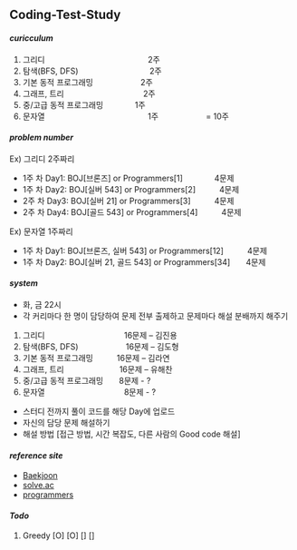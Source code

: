 ## __Coding-Test-Study__ 

#### __*curicculum*__
1. 그리디　　　　　　　　　　　　　2주
2. 탐색(BFS, DFS)　　　　　　　　　2주
3. 기본 동적 프로그래밍　　　　　　2주
4. 그래프, 트리　　　　　　　　　　2주
5. 중/고급 동적 프로그래밍　　　　1주
6. 문자열　　　　　　　　　　　　　1주　　　　　　= 10주

#### __*problem number*__
Ex) 그리디 2주짜리
- 1주 차 Day1: BOJ[브론즈] or Programmers[1]　　　　4문제
- 1주 차 Day2: BOJ[실버 543] or Programmers[2]　　　4문제
- 2주 차 Day3: BOJ[실버 21] or Programmers[3]　　　4문제
- 2주 차 Day4: BOJ[골드 543] or Programmers[4]　　　4문제

Ex) 문자열 1주짜리
- 1주 차 Day1: BOJ[브론즈, 실버 543] or Programmers[12]　　　4문제
- 1주 차 Day2: BOJ[실버 21, 골드 543] or Programmers[34]　　4문제

#### __*system*__
- 화, 금 22시
- 각 커리마다 한 명이 담당하여 문제 전부 출제하고 문제마다 해설 분배까지 해주기
1. 그리디　　　　　　　　　　16문제 – 김진용
2. 탐색(BFS, DFS)　　　　　　16문제 – 김도형
3. 기본 동적 프로그래밍　　　16문제 – 김라연
4. 그래프, 트리　　　　　　　16문제 – 유해찬
5. 중/고급 동적 프로그래밍　　8문제 - ?
6. 문자열　　　　　　　　　　8문제 - ?
- 스터디 전까지 풀이 코드를 해당 Day에 업로드 
- 자신의 담당 문제 해설하기
- 해설 방법 [접근 방법, 시간 복잡도, 다른 사람의 Good code 해설]

#### __*reference site*__
- [Baekjoon](https://www.acmicpc.net)
- [solve.ac](https://solved.ac/)
- [programmers](https://programmers.co.kr)

#### __*Todo*__
1. Greedy [O] [O] [] []
